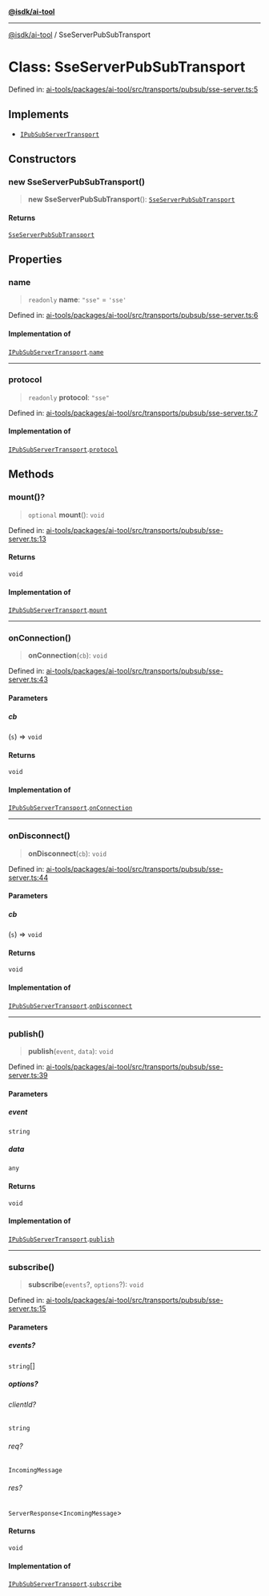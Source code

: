 [**@isdk/ai-tool**](../README.md)

***

[@isdk/ai-tool](../globals.md) / SseServerPubSubTransport

# Class: SseServerPubSubTransport

Defined in: [ai-tools/packages/ai-tool/src/transports/pubsub/sse-server.ts:5](https://github.com/isdk/ai-tool.js/blob/a24331161aecd2d7bbd8dc9f9cd3d984871261cb/src/transports/pubsub/sse-server.ts#L5)

## Implements

- [`IPubSubServerTransport`](../interfaces/IPubSubServerTransport.md)

## Constructors

### new SseServerPubSubTransport()

> **new SseServerPubSubTransport**(): [`SseServerPubSubTransport`](SseServerPubSubTransport.md)

#### Returns

[`SseServerPubSubTransport`](SseServerPubSubTransport.md)

## Properties

### name

> `readonly` **name**: `"sse"` = `'sse'`

Defined in: [ai-tools/packages/ai-tool/src/transports/pubsub/sse-server.ts:6](https://github.com/isdk/ai-tool.js/blob/a24331161aecd2d7bbd8dc9f9cd3d984871261cb/src/transports/pubsub/sse-server.ts#L6)

#### Implementation of

[`IPubSubServerTransport`](../interfaces/IPubSubServerTransport.md).[`name`](../interfaces/IPubSubServerTransport.md#name)

***

### protocol

> `readonly` **protocol**: `"sse"`

Defined in: [ai-tools/packages/ai-tool/src/transports/pubsub/sse-server.ts:7](https://github.com/isdk/ai-tool.js/blob/a24331161aecd2d7bbd8dc9f9cd3d984871261cb/src/transports/pubsub/sse-server.ts#L7)

#### Implementation of

[`IPubSubServerTransport`](../interfaces/IPubSubServerTransport.md).[`protocol`](../interfaces/IPubSubServerTransport.md#protocol)

## Methods

### mount()?

> `optional` **mount**(): `void`

Defined in: [ai-tools/packages/ai-tool/src/transports/pubsub/sse-server.ts:13](https://github.com/isdk/ai-tool.js/blob/a24331161aecd2d7bbd8dc9f9cd3d984871261cb/src/transports/pubsub/sse-server.ts#L13)

#### Returns

`void`

#### Implementation of

[`IPubSubServerTransport`](../interfaces/IPubSubServerTransport.md).[`mount`](../interfaces/IPubSubServerTransport.md#mount)

***

### onConnection()

> **onConnection**(`cb`): `void`

Defined in: [ai-tools/packages/ai-tool/src/transports/pubsub/sse-server.ts:43](https://github.com/isdk/ai-tool.js/blob/a24331161aecd2d7bbd8dc9f9cd3d984871261cb/src/transports/pubsub/sse-server.ts#L43)

#### Parameters

##### cb

(`s`) => `void`

#### Returns

`void`

#### Implementation of

[`IPubSubServerTransport`](../interfaces/IPubSubServerTransport.md).[`onConnection`](../interfaces/IPubSubServerTransport.md#onconnection)

***

### onDisconnect()

> **onDisconnect**(`cb`): `void`

Defined in: [ai-tools/packages/ai-tool/src/transports/pubsub/sse-server.ts:44](https://github.com/isdk/ai-tool.js/blob/a24331161aecd2d7bbd8dc9f9cd3d984871261cb/src/transports/pubsub/sse-server.ts#L44)

#### Parameters

##### cb

(`s`) => `void`

#### Returns

`void`

#### Implementation of

[`IPubSubServerTransport`](../interfaces/IPubSubServerTransport.md).[`onDisconnect`](../interfaces/IPubSubServerTransport.md#ondisconnect)

***

### publish()

> **publish**(`event`, `data`): `void`

Defined in: [ai-tools/packages/ai-tool/src/transports/pubsub/sse-server.ts:39](https://github.com/isdk/ai-tool.js/blob/a24331161aecd2d7bbd8dc9f9cd3d984871261cb/src/transports/pubsub/sse-server.ts#L39)

#### Parameters

##### event

`string`

##### data

`any`

#### Returns

`void`

#### Implementation of

[`IPubSubServerTransport`](../interfaces/IPubSubServerTransport.md).[`publish`](../interfaces/IPubSubServerTransport.md#publish)

***

### subscribe()

> **subscribe**(`events`?, `options`?): `void`

Defined in: [ai-tools/packages/ai-tool/src/transports/pubsub/sse-server.ts:15](https://github.com/isdk/ai-tool.js/blob/a24331161aecd2d7bbd8dc9f9cd3d984871261cb/src/transports/pubsub/sse-server.ts#L15)

#### Parameters

##### events?

`string`[]

##### options?

###### clientId?

`string`

###### req?

`IncomingMessage`

###### res?

`ServerResponse`\<`IncomingMessage`\>

#### Returns

`void`

#### Implementation of

[`IPubSubServerTransport`](../interfaces/IPubSubServerTransport.md).[`subscribe`](../interfaces/IPubSubServerTransport.md#subscribe)

